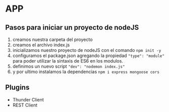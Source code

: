# APP
## Pasos para iniciar un proyecto de nodeJS

1. creamos nuestra carpeta del proyecto
2. creamos el archivo index.js
3. inicializamos nuestro proyecto de nodeJS con el comando ```npm init -y```
4. configuramos el package.json agregando la propiedad ```"type": "module"``` para poder utilizar la sintaxis de ES6 en los modulos.
5. definimos un nuevo script ```"dev": "nodemon index.js"```
6. y por ultimo instalamos la dependencias ```npm i express mongoose cors```

## Plugins
- Thunder Client
- REST Client


